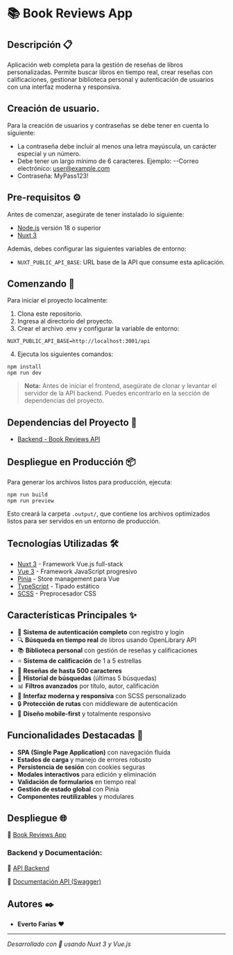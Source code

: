 # 📚 Book Reviews App

## Descripción 📋
Aplicación web completa para la gestión de reseñas de libros personalizadas. Permite buscar libros en tiempo real, crear reseñas con calificaciones, gestionar biblioteca personal y autenticación de usuarios con una interfaz moderna y responsiva.

## Creación de usuario.
Para la creación de usuarios y contraseñas se debe tener en cuenta lo siguiente:
- La contraseña debe incluir al menos una letra mayúscula, un carácter especial y un número.
- Debe tener un largo mínimo de 6 caracteres.
Ejemplo:
--Correo electrónico: user@example.com
- Contraseña: MyPass123!

## Pre-requisitos ⚙️
Antes de comenzar, asegúrate de tener instalado lo siguiente:
- [Node.js](https://nodejs.org/) versión 18 o superior
- [Nuxt 3](https://nuxt.com/)

Además, debes configurar las siguientes variables de entorno:
- `NUXT_PUBLIC_API_BASE`: URL base de la API que consume esta aplicación.

## Comenzando 🚀
Para iniciar el proyecto localmente:

1. Clona este repositorio.
2. Ingresa al directorio del proyecto.
3. Crear el archivo .env y configurar la variable de entorno:
```
NUXT_PUBLIC_API_BASE=http://localhost:3001/api
```
4. Ejecuta los siguientes comandos:
```
npm install
npm run dev
```
> **Nota:** Antes de iniciar el frontend, asegúrate de clonar y levantar el servidor de la API backend. Puedes encontrarlo en la sección de dependencias del proyecto.

## Dependencias del Proyecto 🔗
- [Backend - Book Reviews API](https://github.com/evertofd/book_reviews_api)

## Despliegue en Producción 📦
Para generar los archivos listos para producción, ejecuta:
```
npm run build
npm run preview
```

Esto creará la carpeta `.output/`, que contiene los archivos optimizados listos para ser servidos en un entorno de producción.

## Tecnologías Utilizadas 🛠️
- [Nuxt 3](https://nuxt.com/) - Framework Vue.js full-stack
- [Vue 3](https://vuejs.org/) - Framework JavaScript progresivo
- [Pinia](https://pinia.vuejs.org/) - Store management para Vue
- [TypeScript](https://www.typescriptlang.org/) - Tipado estático
- [SCSS](https://sass-lang.com/) - Preprocesador CSS

## Características Principales ✨
- 🔐 **Sistema de autenticación completo** con registro y login
- 🔍 **Búsqueda en tiempo real** de libros usando OpenLibrary API
- 📚 **Biblioteca personal** con gestión de reseñas y calificaciones
- ⭐ **Sistema de calificación** de 1 a 5 estrellas
- 📝 **Reseñas de hasta 500 caracteres**
- 🔄 **Historial de búsquedas** (últimas 5 búsquedas)
- 📊 **Filtros avanzados** por título, autor, calificación
- 🎨 **Interfaz moderna y responsiva** con SCSS personalizado
- 🔒 **Protección de rutas** con middleware de autenticación
- 📱 **Diseño mobile-first** y totalmente responsivo

## Funcionalidades Destacadas 🎯
- **SPA (Single Page Application)** con navegación fluida
- **Estados de carga** y manejo de errores robusto
- **Persistencia de sesión** con cookies seguras
- **Modales interactivos** para edición y eliminación
- **Validación de formularios** en tiempo real
- **Gestión de estado global** con Pinia
- **Componentes reutilizables** y modulares

## Despliegue 🌐
🔗 [Book Reviews App](https://book-reviews-frontend-d15k.onrender.com/)

### Backend y Documentación:
🔗 [API Backend](https://book-reviews-backend-3b7d.onrender.com/api)

🔗 [Documentación API (Swagger)](https://book-reviews-backend-3b7d.onrender.com/api-docs)

## Autores ✒️
- **Everto Farías** ❤️

---

*Desarrollado con 💚 usando Nuxt 3 y Vue.js*
